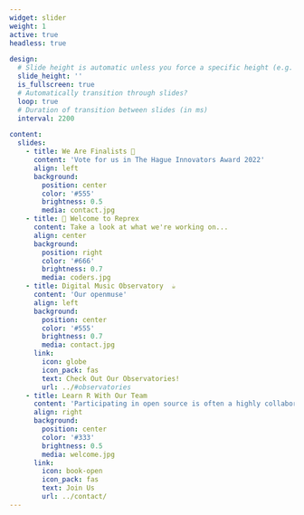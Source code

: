 ```yaml
---
widget: slider
weight: 1
active: true
headless: true

design:
  # Slide height is automatic unless you force a specific height (e.g. '400px')
  slide_height: ''
  is_fullscreen: true
  # Automatically transition through slides?
  loop: true
  # Duration of transition between slides (in ms)
  interval: 2200

content:
  slides:
    - title: We Are Finalists 🚀 
      content: 'Vote for us in The Hague Innovators Award 2022'
      align: left
      background:
        position: center
        color: '#555'
        brightness: 0.5
        media: contact.jpg
    - title: 👋 Welcome to Reprex
      content: Take a look at what we're working on...
      align: center
      background:
        position: right
        color: '#666'
        brightness: 0.7
        media: coders.jpg
    - title: Digital Music Observatory  ☕️
      content: 'Our openmuse'
      align: left
      background:
        position: center
        color: '#555'
        brightness: 0.7
        media: contact.jpg
      link:
        icon: globe
        icon_pack: fas
        text: Check Out Our Observatories!
        url: ../#observatories
    - title: Learn R With Our Team
      content: 'Participating in open source is often a highly collaborative experience. We’re encouraged to create in public view, and we’re incentivized to welcome contributions of all kinds from people around the world. This makes the practice of open source as much social as it is technical.'
      align: right
      background:
        position: center
        color: '#333'
        brightness: 0.5
        media: welcome.jpg
      link:
        icon: book-open
        icon_pack: fas
        text: Join Us
        url: ../contact/
---
```

